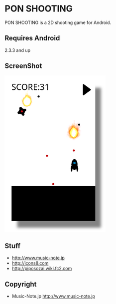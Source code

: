 # PON SHOOTING
PON SHOOTING is a 2D shooting game for Android.

## Requires Android
2.3.3 and up

## ScreenShot
![SS](./SS.png)

## Stuff
- http://www.music-note.jp
- http://icons8.com
- http://piposozai.wiki.fc2.com

## Copyright

- Music-Note.jp http://www.music-note.jp